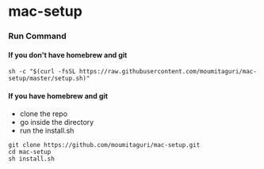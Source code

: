 # mac-setup

### Run Command
#### If you don't have homebrew and git
  `sh -c "$(curl -fsSL https://raw.githubusercontent.com/moumitaguri/mac-setup/master/setup.sh)"`

#### If you have homebrew and git
  - clone the repo
  - go inside the directory
  - run the install.sh
  
  ```
  git clone https://github.com/moumitaguri/mac-setup.git
  cd mac-setup
  sh install.sh
  ```
